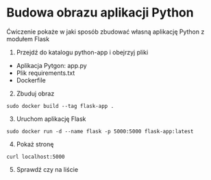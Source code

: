# Budowa obrazu aplikacji Python
Ćwiczenie pokaże w jaki sposób zbudować własną aplikację Python z modułem Flask

1. Przejdź do katalogu python-app i obejrzyj pliki
- Aplikacja Pytgon: app.py
- Plik requirements.txt
- Dockerfile

2. Zbuduj obraz
```
sudo docker build --tag flask-app .
```

3. Uruchom aplikację Flask
```
sudo docker run -d --name flask -p 5000:5000 flask-app:latest
```

4. Pokaż stronę
```
curl localhost:5000
```

5. Sprawdź czy na liście 
